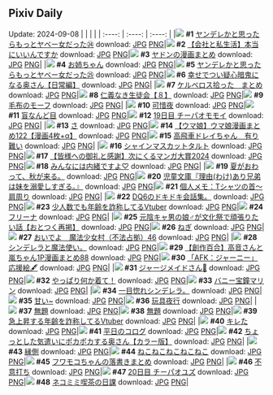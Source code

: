 ## Pixiv Daily
Update: 2024-09-08
|      |      |      |
| :----: | :----: | :----: |
|![](https://pixiv.microyu.workers.dev/c/240x480/img-master/img/2024/09/06/00/02/45/122170315_p0_master1200.jpg) **#1** [ヤンデレかと思ったらもっとヤベー女だった㉔](https://www.pixiv.net/artworks/122170315) download: [JPG](https://pixiv.microyu.workers.dev/img-original/img/2024/09/06/00/02/45/122170315_p0.jpg) [PNG](https://pixiv.microyu.workers.dev/img-original/img/2024/09/06/00/02/45/122170315_p0.png)|![](https://pixiv.microyu.workers.dev/c/240x480/img-master/img/2024/09/06/12/00/12/122180989_p0_master1200.jpg) **#2** [【会社と私生活】本当にいいんですか](https://www.pixiv.net/artworks/122180989) download: [JPG](https://pixiv.microyu.workers.dev/img-original/img/2024/09/06/12/00/12/122180989_p0.jpg) [PNG](https://pixiv.microyu.workers.dev/img-original/img/2024/09/06/12/00/12/122180989_p0.png)|![](https://pixiv.microyu.workers.dev/c/240x480/img-master/img/2024/09/06/21/10/18/122192684_p0_master1200.jpg) **#3** [ヤドンの漫画まとめ](https://www.pixiv.net/artworks/122192684) download: [JPG](https://pixiv.microyu.workers.dev/img-original/img/2024/09/06/21/10/18/122192684_p0.jpg) [PNG](https://pixiv.microyu.workers.dev/img-original/img/2024/09/06/21/10/18/122192684_p0.png)|
|![](https://pixiv.microyu.workers.dev/c/240x480/img-master/img/2024/09/06/23/27/18/122197170_p0_master1200.jpg) **#4** [お姉ちゃん](https://www.pixiv.net/artworks/122197170) download: [JPG](https://pixiv.microyu.workers.dev/img-original/img/2024/09/06/23/27/18/122197170_p0.jpg) [PNG](https://pixiv.microyu.workers.dev/img-original/img/2024/09/06/23/27/18/122197170_p0.png)|![](https://pixiv.microyu.workers.dev/c/240x480/img-master/img/2024/09/07/00/01/08/122198501_p0_master1200.jpg) **#5** [ヤンデレかと思ったらもっとヤベー女だった㉕](https://www.pixiv.net/artworks/122198501) download: [JPG](https://pixiv.microyu.workers.dev/img-original/img/2024/09/07/00/01/08/122198501_p0.jpg) [PNG](https://pixiv.microyu.workers.dev/img-original/img/2024/09/07/00/01/08/122198501_p0.png)|![](https://pixiv.microyu.workers.dev/c/240x480/img-master/img/2024/09/06/00/04/05/122170408_p0_master1200.jpg) **#6** [幸せでつい疑心暗鬼になる奥さん【日常編】](https://www.pixiv.net/artworks/122170408) download: [JPG](https://pixiv.microyu.workers.dev/img-original/img/2024/09/06/00/04/05/122170408_p0.jpg) [PNG](https://pixiv.microyu.workers.dev/img-original/img/2024/09/06/00/04/05/122170408_p0.png)|
|![](https://pixiv.microyu.workers.dev/c/240x480/img-master/img/2024/09/06/16/25/09/122185097_p0_master1200.jpg) **#7** [ケルベロス拾った　まとめ](https://www.pixiv.net/artworks/122185097) download: [JPG](https://pixiv.microyu.workers.dev/img-original/img/2024/09/06/16/25/09/122185097_p0.jpg) [PNG](https://pixiv.microyu.workers.dev/img-original/img/2024/09/06/16/25/09/122185097_p0.png)|![](https://pixiv.microyu.workers.dev/c/240x480/img-master/img/2024/09/07/10/35/37/122209497_p0_master1200.jpg) **#8** [仁義なき生徒会【８】](https://www.pixiv.net/artworks/122209497) download: [JPG](https://pixiv.microyu.workers.dev/img-original/img/2024/09/07/10/35/37/122209497_p0.jpg) [PNG](https://pixiv.microyu.workers.dev/img-original/img/2024/09/07/10/35/37/122209497_p0.png)|![](https://pixiv.microyu.workers.dev/c/240x480/img-master/img/2024/09/06/21/56/16/122194079_p0_master1200.jpg) **#9** [毛布のモーフ](https://www.pixiv.net/artworks/122194079) download: [JPG](https://pixiv.microyu.workers.dev/img-original/img/2024/09/06/21/56/16/122194079_p0.jpg) [PNG](https://pixiv.microyu.workers.dev/img-original/img/2024/09/06/21/56/16/122194079_p0.png)|
|![](https://pixiv.microyu.workers.dev/c/240x480/img-master/img/2024/09/06/00/00/19/122170012_p0_master1200.jpg) **#10** [可惜夜](https://www.pixiv.net/artworks/122170012) download: [JPG](https://pixiv.microyu.workers.dev/img-original/img/2024/09/06/00/00/19/122170012_p0.jpg) [PNG](https://pixiv.microyu.workers.dev/img-original/img/2024/09/06/00/00/19/122170012_p0.png)|![](https://pixiv.microyu.workers.dev/c/240x480/img-master/img/2024/09/06/00/00/14/122169993_p0_master1200.jpg) **#11** [盲なんど目](https://www.pixiv.net/artworks/122169993) download: [JPG](https://pixiv.microyu.workers.dev/img-original/img/2024/09/06/00/00/14/122169993_p0.jpg) [PNG](https://pixiv.microyu.workers.dev/img-original/img/2024/09/06/00/00/14/122169993_p0.png)|![](https://pixiv.microyu.workers.dev/c/240x480/img-master/img/2024/09/06/12/50/20/122173568_p0_master1200.jpg) **#12** [19日目 チーパオモモイ](https://www.pixiv.net/artworks/122173568) download: [JPG](https://pixiv.microyu.workers.dev/img-original/img/2024/09/06/12/50/20/122173568_p0.jpg) [PNG](https://pixiv.microyu.workers.dev/img-original/img/2024/09/06/12/50/20/122173568_p0.png)|
|![](https://pixiv.microyu.workers.dev/c/240x480/img-master/img/2024/09/06/04/30/01/122175478_p0_master1200.jpg) **#13** [さ](https://www.pixiv.net/artworks/122175478) download: [JPG](https://pixiv.microyu.workers.dev/img-original/img/2024/09/06/04/30/01/122175478_p0.jpg) [PNG](https://pixiv.microyu.workers.dev/img-original/img/2024/09/06/04/30/01/122175478_p0.png)|![](https://pixiv.microyu.workers.dev/c/240x480/img-master/img/2024/09/06/00/03/32/122170369_p0_master1200.jpg) **#14** [【ウマ娘】ウマ娘漫画まとめ122【漫画4枚+α】](https://www.pixiv.net/artworks/122170369) download: [JPG](https://pixiv.microyu.workers.dev/img-original/img/2024/09/06/00/03/32/122170369_p0.jpg) [PNG](https://pixiv.microyu.workers.dev/img-original/img/2024/09/06/00/03/32/122170369_p0.png)|![](https://pixiv.microyu.workers.dev/c/240x480/img-master/img/2024/09/07/13/50/18/122213186_p0_master1200.jpg) **#15** [高飛車ドレイちゃん　有り難い](https://www.pixiv.net/artworks/122213186) download: [JPG](https://pixiv.microyu.workers.dev/img-original/img/2024/09/07/13/50/18/122213186_p0.jpg) [PNG](https://pixiv.microyu.workers.dev/img-original/img/2024/09/07/13/50/18/122213186_p0.png)|
|![](https://pixiv.microyu.workers.dev/c/240x480/img-master/img/2024/09/07/20/30/02/122223005_p0_master1200.jpg) **#16** [シャインマスカットタルト](https://www.pixiv.net/artworks/122223005) download: [JPG](https://pixiv.microyu.workers.dev/img-original/img/2024/09/07/20/30/02/122223005_p0.jpg) [PNG](https://pixiv.microyu.workers.dev/img-original/img/2024/09/07/20/30/02/122223005_p0.png)|![](https://pixiv.microyu.workers.dev/c/240x480/img-master/img/2024/09/06/15/05/41/122183877_p0_master1200.jpg) **#17** [【皆様への御礼と感謝】次にくるマンガ大賞2024](https://www.pixiv.net/artworks/122183877) download: [JPG](https://pixiv.microyu.workers.dev/img-original/img/2024/09/06/15/05/41/122183877_p0.jpg) [PNG](https://pixiv.microyu.workers.dev/img-original/img/2024/09/06/15/05/41/122183877_p0.png)|![](https://pixiv.microyu.workers.dev/c/240x480/img-master/img/2024/09/06/00/00/43/122170089_p0_master1200.jpg) **#18** [みんなには内緒ですよ♡](https://www.pixiv.net/artworks/122170089) download: [JPG](https://pixiv.microyu.workers.dev/img-original/img/2024/09/06/00/00/43/122170089_p0.jpg) [PNG](https://pixiv.microyu.workers.dev/img-original/img/2024/09/06/00/00/43/122170089_p0.png)|
|![](https://pixiv.microyu.workers.dev/c/240x480/img-master/img/2024/09/06/18/44/52/122188248_p0_master1200.jpg) **#19** [夏がおわって、秋が来る。](https://www.pixiv.net/artworks/122188248) download: [JPG](https://pixiv.microyu.workers.dev/img-original/img/2024/09/06/18/44/52/122188248_p0.jpg) [PNG](https://pixiv.microyu.workers.dev/img-original/img/2024/09/06/18/44/52/122188248_p0.png)|![](https://pixiv.microyu.workers.dev/c/240x480/img-master/img/2024/09/07/10/44/07/122209635_p0_master1200.jpg) **#20** [児童文庫『理由(わけ)あり兄弟は妹を溺愛しすぎる。』](https://www.pixiv.net/artworks/122209635) download: [JPG](https://pixiv.microyu.workers.dev/img-original/img/2024/09/07/10/44/07/122209635_p0.jpg) [PNG](https://pixiv.microyu.workers.dev/img-original/img/2024/09/07/10/44/07/122209635_p0.png)|![](https://pixiv.microyu.workers.dev/c/240x480/img-master/img/2024/09/07/06/00/07/122205419_p0_master1200.jpg) **#21** [個人メモ：Tシャツの首～肩周り](https://www.pixiv.net/artworks/122205419) download: [JPG](https://pixiv.microyu.workers.dev/img-original/img/2024/09/07/06/00/07/122205419_p0.jpg) [PNG](https://pixiv.microyu.workers.dev/img-original/img/2024/09/07/06/00/07/122205419_p0.png)|
|![](https://pixiv.microyu.workers.dev/c/240x480/img-master/img/2024/09/06/10/10/14/122178827_p0_master1200.jpg) **#22** [DQ6のドキドキ会話集。](https://www.pixiv.net/artworks/122178827) download: [JPG](https://pixiv.microyu.workers.dev/img-original/img/2024/09/06/10/10/14/122178827_p0.jpg) [PNG](https://pixiv.microyu.workers.dev/img-original/img/2024/09/06/10/10/14/122178827_p0.png)|![](https://pixiv.microyu.workers.dev/c/240x480/img-master/img/2024/09/06/21/00/11/122192285_p0_master1200.jpg) **#23** [少人数でも年齢を詐称してるVtuber](https://www.pixiv.net/artworks/122192285) download: [JPG](https://pixiv.microyu.workers.dev/img-original/img/2024/09/06/21/00/11/122192285_p0.jpg) [PNG](https://pixiv.microyu.workers.dev/img-original/img/2024/09/06/21/00/11/122192285_p0.png)|![](https://pixiv.microyu.workers.dev/c/240x480/img-master/img/2024/09/06/00/08/10/122170604_p0_master1200.jpg) **#24** [フリーナ](https://www.pixiv.net/artworks/122170604) download: [JPG](https://pixiv.microyu.workers.dev/img-original/img/2024/09/06/00/08/10/122170604_p0.jpg) [PNG](https://pixiv.microyu.workers.dev/img-original/img/2024/09/06/00/08/10/122170604_p0.png)|
|![](https://pixiv.microyu.workers.dev/c/240x480/img-master/img/2024/09/06/12/04/30/122181113_p0_master1200.jpg) **#25** [元陰キャ男の娘♂が文化祭で頑張りたい話【おとつく再掲】](https://www.pixiv.net/artworks/122181113) download: [JPG](https://pixiv.microyu.workers.dev/img-original/img/2024/09/06/12/04/30/122181113_p0.jpg) [PNG](https://pixiv.microyu.workers.dev/img-original/img/2024/09/06/12/04/30/122181113_p0.png)|![](https://pixiv.microyu.workers.dev/c/240x480/img-master/img/2024/09/06/20/30/08/122191386_p0_master1200.jpg) **#26** [ねぎ](https://www.pixiv.net/artworks/122191386) download: [JPG](https://pixiv.microyu.workers.dev/img-original/img/2024/09/06/20/30/08/122191386_p0.jpg) [PNG](https://pixiv.microyu.workers.dev/img-original/img/2024/09/06/20/30/08/122191386_p0.png)|![](https://pixiv.microyu.workers.dev/c/240x480/img-master/img/2024/09/06/17/14/02/122186014_p0_master1200.jpg) **#27** [おいでよ　魔法少女村（不法占拠）46](https://www.pixiv.net/artworks/122186014) download: [JPG](https://pixiv.microyu.workers.dev/img-original/img/2024/09/06/17/14/02/122186014_p0.jpg) [PNG](https://pixiv.microyu.workers.dev/img-original/img/2024/09/06/17/14/02/122186014_p0.png)|
|![](https://pixiv.microyu.workers.dev/c/240x480/img-master/img/2024/09/06/16/56/14/122185658_p0_master1200.jpg) **#28** [シンデレラと魔法使い。](https://www.pixiv.net/artworks/122185658) download: [JPG](https://pixiv.microyu.workers.dev/img-original/img/2024/09/06/16/56/14/122185658_p0.jpg) [PNG](https://pixiv.microyu.workers.dev/img-original/img/2024/09/06/16/56/14/122185658_p0.png)|![](https://pixiv.microyu.workers.dev/c/240x480/img-master/img/2024/09/07/00/02/01/122198607_p0_master1200.jpg) **#29** [【創作百合】高音さんと嵐ちゃん1P漫画まとめ88](https://www.pixiv.net/artworks/122198607) download: [JPG](https://pixiv.microyu.workers.dev/img-original/img/2024/09/07/00/02/01/122198607_p0.jpg) [PNG](https://pixiv.microyu.workers.dev/img-original/img/2024/09/07/00/02/01/122198607_p0.png)|![](https://pixiv.microyu.workers.dev/c/240x480/img-master/img/2024/09/06/18/34/12/122187988_p0_master1200.jpg) **#30** [「AFK：ジャーニー」応援絵🖋](https://www.pixiv.net/artworks/122187988) download: [JPG](https://pixiv.microyu.workers.dev/img-original/img/2024/09/06/18/34/12/122187988_p0.jpg) [PNG](https://pixiv.microyu.workers.dev/img-original/img/2024/09/06/18/34/12/122187988_p0.png)|
|![](https://pixiv.microyu.workers.dev/c/240x480/img-master/img/2024/09/06/19/08/28/122188995_p0_master1200.jpg) **#31** [ジャージメイドさん🥺](https://www.pixiv.net/artworks/122188995) download: [JPG](https://pixiv.microyu.workers.dev/img-original/img/2024/09/06/19/08/28/122188995_p0.jpg) [PNG](https://pixiv.microyu.workers.dev/img-original/img/2024/09/06/19/08/28/122188995_p0.png)|![](https://pixiv.microyu.workers.dev/c/240x480/img-master/img/2024/09/07/19/49/30/122221701_p0_master1200.jpg) **#32** [やっぱり何か着て！](https://www.pixiv.net/artworks/122221701) download: [JPG](https://pixiv.microyu.workers.dev/img-original/img/2024/09/07/19/49/30/122221701_p0.jpg) [PNG](https://pixiv.microyu.workers.dev/img-original/img/2024/09/07/19/49/30/122221701_p0.png)|![](https://pixiv.microyu.workers.dev/c/240x480/img-master/img/2024/09/07/00/00/35/122198404_p0_master1200.jpg) **#33** [バニー宝鐘マリン](https://www.pixiv.net/artworks/122198404) download: [JPG](https://pixiv.microyu.workers.dev/img-original/img/2024/09/07/00/00/35/122198404_p0.jpg) [PNG](https://pixiv.microyu.workers.dev/img-original/img/2024/09/07/00/00/35/122198404_p0.png)|
|![](https://pixiv.microyu.workers.dev/c/240x480/img-master/img/2024/09/06/09/22/01/122175937_p0_master1200.jpg) **#34** [一目惚れシンデレラ。](https://www.pixiv.net/artworks/122175937) download: [JPG](https://pixiv.microyu.workers.dev/img-original/img/2024/09/06/09/22/01/122175937_p0.jpg) [PNG](https://pixiv.microyu.workers.dev/img-original/img/2024/09/06/09/22/01/122175937_p0.png)|![](https://pixiv.microyu.workers.dev/c/240x480/img-master/img/2024/09/07/00/20/17/122199430_p0_master1200.jpg) **#35** [甘い~](https://www.pixiv.net/artworks/122199430) download: [JPG](https://pixiv.microyu.workers.dev/img-original/img/2024/09/07/00/20/17/122199430_p0.jpg) [PNG](https://pixiv.microyu.workers.dev/img-original/img/2024/09/07/00/20/17/122199430_p0.png)|![](https://pixiv.microyu.workers.dev/c/240x480/img-master/img/2024/09/06/07/07/55/122177190_p0_master1200.jpg) **#36** [玩具夜行](https://www.pixiv.net/artworks/122177190) download: [JPG](https://pixiv.microyu.workers.dev/img-original/img/2024/09/06/07/07/55/122177190_p0.jpg) [PNG](https://pixiv.microyu.workers.dev/img-original/img/2024/09/06/07/07/55/122177190_p0.png)|
|![](https://pixiv.microyu.workers.dev/c/240x480/img-master/img/2024/09/06/12/46/18/122181801_p0_master1200.jpg) **#37** [無題](https://www.pixiv.net/artworks/122181801) download: [JPG](https://pixiv.microyu.workers.dev/img-original/img/2024/09/06/12/46/18/122181801_p0.jpg) [PNG](https://pixiv.microyu.workers.dev/img-original/img/2024/09/06/12/46/18/122181801_p0.png)|![](https://pixiv.microyu.workers.dev/c/240x480/img-master/img/2024/09/06/10/04/05/122179302_p0_master1200.jpg) **#38** [無題](https://www.pixiv.net/artworks/122179302) download: [JPG](https://pixiv.microyu.workers.dev/img-original/img/2024/09/06/10/04/05/122179302_p0.jpg) [PNG](https://pixiv.microyu.workers.dev/img-original/img/2024/09/06/10/04/05/122179302_p0.png)|![](https://pixiv.microyu.workers.dev/c/240x480/img-master/img/2024/09/07/21/02/54/122224125_p0_master1200.jpg) **#39** [急上昇する年齢を詐称してるVtuber](https://www.pixiv.net/artworks/122224125) download: [JPG](https://pixiv.microyu.workers.dev/img-original/img/2024/09/07/21/02/54/122224125_p0.jpg) [PNG](https://pixiv.microyu.workers.dev/img-original/img/2024/09/07/21/02/54/122224125_p0.png)|
|![](https://pixiv.microyu.workers.dev/c/240x480/img-master/img/2024/09/06/01/44/45/122173272_p0_master1200.jpg) **#40** [キレた](https://www.pixiv.net/artworks/122173272) download: [JPG](https://pixiv.microyu.workers.dev/img-original/img/2024/09/06/01/44/45/122173272_p0.jpg) [PNG](https://pixiv.microyu.workers.dev/img-original/img/2024/09/06/01/44/45/122173272_p0.png)|![](https://pixiv.microyu.workers.dev/c/240x480/img-master/img/2024/09/06/00/00/31/122170047_p0_master1200.jpg) **#41** [平日のコログ](https://www.pixiv.net/artworks/122170047) download: [JPG](https://pixiv.microyu.workers.dev/img-original/img/2024/09/06/00/00/31/122170047_p0.jpg) [PNG](https://pixiv.microyu.workers.dev/img-original/img/2024/09/06/00/00/31/122170047_p0.png)|![](https://pixiv.microyu.workers.dev/c/240x480/img-master/img/2024/09/07/00/06/09/122198882_p0_master1200.jpg) **#42** [ちょっとした気遣いにポカポカする奥さん【カラー版】](https://www.pixiv.net/artworks/122198882) download: [JPG](https://pixiv.microyu.workers.dev/img-original/img/2024/09/07/00/06/09/122198882_p0.jpg) [PNG](https://pixiv.microyu.workers.dev/img-original/img/2024/09/07/00/06/09/122198882_p0.png)|
|![](https://pixiv.microyu.workers.dev/c/240x480/img-master/img/2024/09/06/03/22/31/122174793_p0_master1200.jpg) **#43** [縁側](https://www.pixiv.net/artworks/122174793) download: [JPG](https://pixiv.microyu.workers.dev/img-original/img/2024/09/06/03/22/31/122174793_p0.jpg) [PNG](https://pixiv.microyu.workers.dev/img-original/img/2024/09/06/03/22/31/122174793_p0.png)|![](https://pixiv.microyu.workers.dev/c/240x480/img-master/img/2024/09/06/00/57/21/122172144_p0_master1200.jpg) **#44** [ねこねこねこねこねこ](https://www.pixiv.net/artworks/122172144) download: [JPG](https://pixiv.microyu.workers.dev/img-original/img/2024/09/06/00/57/21/122172144_p0.jpg) [PNG](https://pixiv.microyu.workers.dev/img-original/img/2024/09/06/00/57/21/122172144_p0.png)|![](https://pixiv.microyu.workers.dev/c/240x480/img-master/img/2024/09/06/22/08/27/122194600_p0_master1200.jpg) **#45** [フワモコちゃんの落書きまとめ](https://www.pixiv.net/artworks/122194600) download: [JPG](https://pixiv.microyu.workers.dev/img-original/img/2024/09/06/22/08/27/122194600_p0.jpg) [PNG](https://pixiv.microyu.workers.dev/img-original/img/2024/09/06/22/08/27/122194600_p0.png)|
|![](https://pixiv.microyu.workers.dev/c/240x480/img-master/img/2024/09/06/12/12/55/122181254_p0_master1200.jpg) **#46** [不意打ち](https://www.pixiv.net/artworks/122181254) download: [JPG](https://pixiv.microyu.workers.dev/img-original/img/2024/09/06/12/12/55/122181254_p0.jpg) [PNG](https://pixiv.microyu.workers.dev/img-original/img/2024/09/06/12/12/55/122181254_p0.png)|![](https://pixiv.microyu.workers.dev/c/240x480/img-master/img/2024/09/07/02/50/06/122203102_p0_master1200.jpg) **#47** [20日目 チーパオユズ](https://www.pixiv.net/artworks/122203102) download: [JPG](https://pixiv.microyu.workers.dev/img-original/img/2024/09/07/02/50/06/122203102_p0.jpg) [PNG](https://pixiv.microyu.workers.dev/img-original/img/2024/09/07/02/50/06/122203102_p0.png)|![](https://pixiv.microyu.workers.dev/c/240x480/img-master/img/2024/09/06/18/43/31/122188207_p0_master1200.jpg) **#48** [ネコミミ喫茶の日課](https://www.pixiv.net/artworks/122188207) download: [JPG](https://pixiv.microyu.workers.dev/img-original/img/2024/09/06/18/43/31/122188207_p0.jpg) [PNG](https://pixiv.microyu.workers.dev/img-original/img/2024/09/06/18/43/31/122188207_p0.png)|
